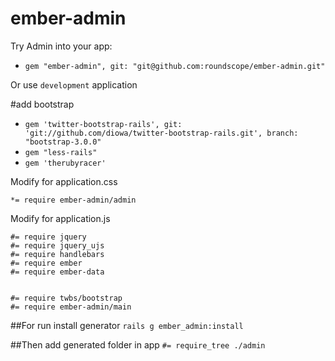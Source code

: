 ember-admin
=================
Try Admin into your app:
* `gem "ember-admin", git: "git@github.com:roundscope/ember-admin.git"`

Or use `development` application

#add bootstrap
* `gem 'twitter-bootstrap-rails', git: 'git://github.com/diowa/twitter-bootstrap-rails.git', branch: "bootstrap-3.0.0"`
* `gem "less-rails"`
* `gem 'therubyracer'`


Modify for application.css

`*= require ember-admin/admin`

Modify for application.js
```
#= require jquery
#= require jquery_ujs
#= require handlebars
#= require ember
#= require ember-data


#= require twbs/bootstrap
#= require ember-admin/main
```

##For run install generator
`rails g ember_admin:install`

##Then add generated folder in app
`#= require_tree ./admin`

